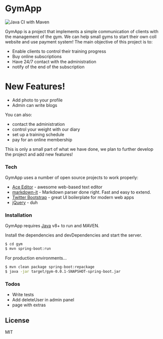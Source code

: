 # GymApp

![Java CI with Maven](https://github.com/seredenkodenis/GymApp/workflows/Java%20CI%20with%20Maven/badge.svg)

GymApp is a project that implements a simple communication of clients with the management of the gym. We can help small gyms to start their own coll website and use payment system!
The main objective of this project is to:
- Enable clients to control their training progress
- Buy online subscriptions
- Have 24/7 contact with the administration
- notify of the end of the subscription


# New Features!

  - Add photo to your profile
  - Admin can write blogs


You can also:
  - contact the administration
  - control your weight with our diary
  - set up a training schedule
  - pay for an online membership


This is only a small part of what we have done, we plan to further develop the project and add new features!

### Tech

GymApp uses a number of open source projects to work properly:

* [Ace Editor] - awesome web-based text editor
* [markdown-it] - Markdown parser done right. Fast and easy to extend.
* [Twitter Bootstrap] - great UI boilerplate for modern web apps
* [jQuery] - duh


### Installation

GymApp requires [Java](https://www.java.com/ru/) v8+ to run and MAVEN.

Install the dependencies and devDependencies and start the server.

```sh
$ cd gym
$ mvn spring-boot:run
```

For production environments...

```sh
$ mvn clean package spring-boot:repackage
$ java -jar target/gym-0.0.1-SNAPSHOT-spring-boot.jar
```


### Todos

 - Write tests
 - Add deleteUser in admin panel
 - page with extras

License
----

MIT




[//]: # (These are reference links used in the body of this note and get stripped out when the markdown processor does its job. There is no need to format nicely because it shouldn't be seen. Thanks SO - http://stackoverflow.com/questions/4823468/store-comments-in-markdown-syntax)


   [dill]: <https://github.com/joemccann/dillinger>
   [git-repo-url]: <https://github.com/joemccann/dillinger.git>
   [john gruber]: <http://daringfireball.net>
   [df1]: <http://daringfireball.net/projects/markdown/>
   [markdown-it]: <https://github.com/markdown-it/markdown-it>
   [Ace Editor]: <http://ace.ajax.org>
   [node.js]: <http://nodejs.org>
   [Twitter Bootstrap]: <http://twitter.github.com/bootstrap/>
   [jQuery]: <http://jquery.com>
   [@tjholowaychuk]: <http://twitter.com/tjholowaychuk>
   [express]: <http://expressjs.com>
   [AngularJS]: <http://angularjs.org>
   [Gulp]: <http://gulpjs.com>

   [PlDb]: <https://github.com/joemccann/dillinger/tree/master/plugins/dropbox/README.md>
   [PlGh]: <https://github.com/joemccann/dillinger/tree/master/plugins/github/README.md>
   [PlGd]: <https://github.com/joemccann/dillinger/tree/master/plugins/googledrive/README.md>
   [PlOd]: <https://github.com/joemccann/dillinger/tree/master/plugins/onedrive/README.md>
   [PlMe]: <https://github.com/joemccann/dillinger/tree/master/plugins/medium/README.md>
   [PlGa]: <https://github.com/RahulHP/dillinger/blob/master/plugins/googleanalytics/README.md>
